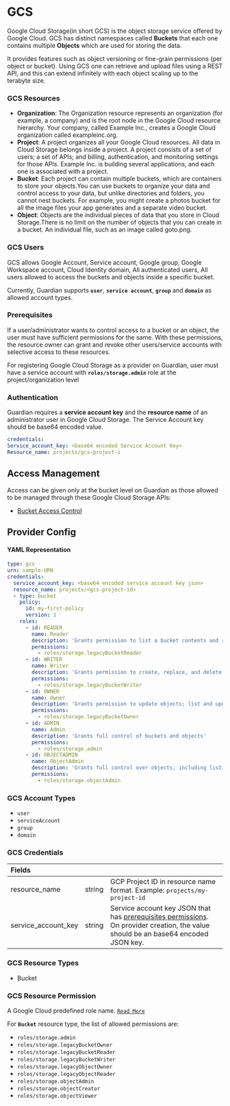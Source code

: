 # GCS

Google Cloud Storage(in short GCS) is the object storage service offered by Google Cloud. GCS has distinct namespaces called **Buckets** that each one contains multiple **Objects** which are used for storing the data. 

It provides features such as object versioning or fine-grain permissions (per object or bucket). Using GCS one can retrieve and upload files using a REST API, and this can extend infinitely with each object scaling up to the terabyte size.

### GCS Resources
- **Organization**: The Organization resource represents an organization (for example, a
company) and is the root node in the Google Cloud resource hierarchy. Your
company, called Example Inc., creates a Google Cloud organization called
exampleinc.org.
- **Project**: A project organizes all your Google Cloud resources. All data in Cloud Storage
belongs inside a project. A project consists of a set of users; a set of APIs; and billing,
authentication, and monitoring settings for those APIs. Example Inc. is building several
applications, and each one is associated with a project.
- **Bucket**: Each project can contain multiple buckets, which are containers to store your
objects.You can use buckets to organize your data and control access to your data, but
unlike directories and folders, you cannot nest buckets. For example, you might create a
photos bucket for all the image files your app generates and a separate video bucket.
- **Object**: Objects are the individual pieces of data that you store in Cloud Storage.There is
no limit on the number of objects that you can create in a bucket. An individual file, such as an image called goto.png.

### GCS Users 
GCS allows Google Account, Service account, Google group, Google Workspace account, Cloud
Identity domain, All authenticated users, All users allowed to access the buckets and objects
inside a specific bucket. 

Currently, Guardian supports **`user`**, **`service account`**, **`group`** and **`domain`** as
allowed account types.
### Prerequisites

If a user/administrator wants to control access to a bucket or an object, the user must have
sufficient permissions for the same. With these permissions, the resource owner can grant and
revoke other users/service accounts with selective access to these resources.

For registering Google Cloud Storage as a provider on Guardian, user must have a service
account with **`roles/storage.admin`** role at the project/organization level

### Authentication
Guardian requires a **service account key** and the **resource name** of an administrator user in
Google Cloud Storage. The Service Account key should be base64 encoded value.

```yaml
credentials:
Service_account_key: <base64 encoded Service Account Key>
Resource_name: projects/gcs-project-i
```
## Access Management

Access can be given only at the bucket level on Guardian as those allowed to be managed through these Google Cloud Storage APIs:
- [Bucket Access Control](https://cloud.google.com/storage/docs/samples/storage-add-bucket-iam-member)


## Provider Config
#### YAML Representation
```yaml
type: gcs
urn: sample-URN
credentials:
  service_account_key: <base64 encoded service account key json>
  resource_name: projects/<gcs-project-id>
  - type: bucket
    policy:
      id: my-first-policy
      version: 1
    roles:
      - id: READER
        name: Reader
        description: 'Grants permission to list a bucket contents and read bucket metadata, excluding IAM policies'
        permissions:
          - roles/storage.legacyBucketReader
      - id: WRITER
        name: Writer
        description: 'Grants permission to create, replace, and delete objects; list objects in a bucket'
        permissions:
          - roles/storage.legacyBucketWriter
      - id: OWNER
        name: Owner
        description: 'Grants permission to update objects; list and update tag bindings; read object metadata when listing'
        permissions:
          - roles/storage.legacyBucketOwner
      - id: ADMIN
        name: Admin
        description: 'Grants full control of buckets and objects'
        permissions:
          - roles/storage.admin
      - id: OBJECTADMIN
        name: ObjectAdmin
        description: 'Grants full control over objects, including listing, creating, viewing, and deleting objects'
        permissions:
          - roles/storage.objectAdmin
```

### GCS Account Types

- `user`
- `serviceAccount`
- `group`
- `domain`

### GCS Credentials

| Fields | | |
| :--- | :--- | :--- |
| resource_name | string | GCP Project ID in resource name format. Example: `projects/my-project-id` |
| service_account_key | string | Service account key JSON that has [prerequisites permissions](#prerequisites).<br/> On provider creation, the value should be an base64 encoded JSON key. |

### GCS Resource Types

- Bucket

### GCS Resource Permission

A Google Cloud predefined role name. [`Read More`](https://cloud.google.com/storage/docs/access-control/iam-roles)

For **`Bucket`** resource type, the list of allowed permissions are:

- `roles/storage.admin` 
- `roles/storage.legacyBucketOwner`
- `roles/storage.legacyBucketReader`
- `roles/storage.legacyBucketWriter`
- `roles/storage.legacyObjectOwner`
- `roles/storage.legacyObjectReader`
- `roles/storage.objectAdmin`
- `roles/storage.objectCreator`
- `roles/storage.objectViewer`


